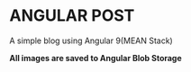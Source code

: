 # ANGULAR POST
A simple blog using Angular 9(MEAN Stack)

**All images are saved to Angular Blob Storage**
